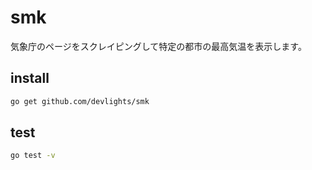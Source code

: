 # smk

気象庁のページをスクレイピングして特定の都市の最高気温を表示します。

## install

```sh
go get github.com/devlights/smk
```

## test

```sh
go test -v
```
